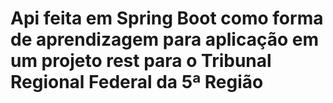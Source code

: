 # Api feita em Spring Boot como forma de aprendizagem para aplicação em um projeto rest para o Tribunal Regional Federal da 5ª Região

